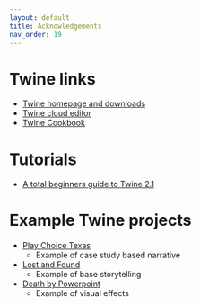 ```yaml
---
layout: default
title: Acknowledgements
nav_order: 19
---
```

# Twine links

* [Twine homepage and downloads](https://twinery.org/)
* [Twine cloud editor](https://twinery.org/2/)
* [Twine Cookbook](https://twinery.org/cookbook/)

# Tutorials

* [A total beginners guide to Twine 2.1](http://www.adamhammond.com/twineguide/)

# Example Twine projects

* [Play Choice Texas](http://playchoicetexas.com)
    * Example of case study based narrative
* [Lost and Found](https://felicitydrake.itch.io/lost-and-found)
    * Example of base storytelling
* [Death by Powerpoint](https://dhakajack.itch.io/death-by-powerpoint)
    * Example of visual effects

